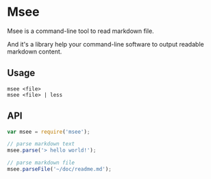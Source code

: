 Msee
===

Msee is a command-line tool to read markdown file.

And it's a library help your command-line software to output readable markdown content.

## Usage

    msee <file>
    msee <file> | less

## API

```javascript
var msee = require('msee');

// parse markdown text
msee.parse('> hello world!');

// parse markdown file
msee.parseFile('~/doc/readme.md');
```
